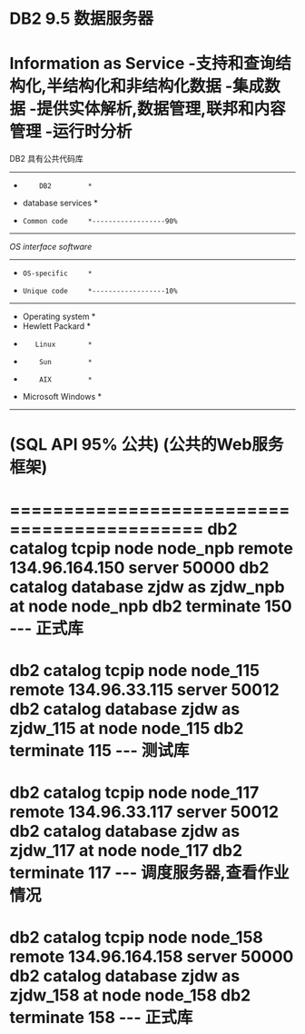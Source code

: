 DB2 9.5 数据服务器
============================================
Information as Service
-支持和查询结构化,半结构化和非结构化数据
-集成数据
-提供实体解析,数据管理,联邦和内容管理
-运行时分析
============================================
  DB2 具有公共代码库
***********************
*         DB2         *
* database services   *
*     Common code     *------------------90%
***********************
*OS interface software*
***********************
*     OS-specific     *
*     Unique code     *------------------10%
***********************
*  Operating system   *
*   Hewlett Packard   *
*        Linux        *
*         Sun         *
*         AIX         *
*  Microsoft Windows  *
***********************
(SQL API 95% 公共)
(公共的Web服务框架)
============================================
============================================
db2 catalog tcpip node node_npb remote 134.96.164.150 server 50000
db2 catalog database zjdw as zjdw_npb at node node_npb
db2 terminate
150 --- 正式库
============================================
db2 catalog tcpip node node_115 remote 134.96.33.115 server 50012
db2 catalog database zjdw as zjdw_115 at node node_115
db2 terminate
115 --- 测试库
============================================
db2 catalog tcpip node node_117 remote 134.96.33.117 server 50012
db2 catalog database zjdw as zjdw_117 at node node_117
db2 terminate
117 --- 调度服务器,查看作业情况
============================================
db2 catalog tcpip node node_158 remote 134.96.164.158 server 50000
db2 catalog database zjdw as zjdw_158 at node node_158
db2 terminate
158 --- 正式库
============================================
